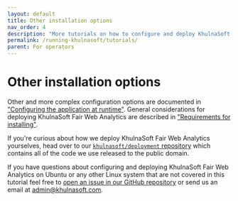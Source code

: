 ```yaml
---
layout: default
title: Other installation options
nav_order: 4
description: "More tutorials on how to configure and deploy KhulnaSoft Fair Web Analytics."
permalink: /running-khulnasoft/tutorials/
parent: For operators
---
```


<!--
Copyright 2020 - KhulnaSoft Authors <admin@khulnasoft.com>
SPDX-License-Identifier: Apache-2.0
-->

# Other installation options

Other and more complex configuration options are documented in ["Configuring the application at runtime"][config-docs]. General considerations for deploying KhulnaSoft Fair Web Analytics are described in ["Requirements for installing"][installation].

If you're curious about how we deploy KhulnaSoft Fair Web Analytics yourselves, head over to our [`khulnasoft/deployment` repository][deployment-repo] which contains all of the code we use released to the public domain.

If you have questions about configuring and deploying KhulnaSoft Fair Web Analytics on Ubuntu or any other Linux system that are not covered in this tutorial feel free to [open an issue in our GitHub repository][issues] or send us an email at <admin@khulnasoft.com>.

[config-docs]: /running-khulnasoft/configuring-the-application/
[installation]: /running-khulnasoft/installation-requirements/
[issues]: https://github.com/khulnasoft/khulnasoft/issues
[deployment-repo]: https://github.com/khulnasoft/deployment
